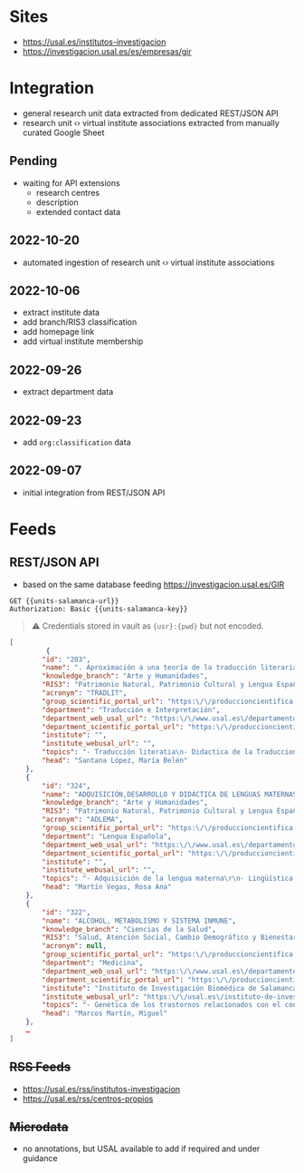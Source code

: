 # Sites

* https://usal.es/institutos-investigacion
* https://investigacion.usal.es/es/empresas/gir

# Integration

* general research unit data extracted from dedicated REST/JSON API
* research unit ‹› virtual institute associations extracted from manually curated Google Sheet

## Pending

* waiting for API extensions
  * research  centres
  * description
  * extended contact data

## 2022-10-20

* automated ingestion of research unit ‹› virtual institute associations 

## 2022-10-06

* extract institute data
* add branch/RIS3 classification
* add homepage link
* add virtual institute membership

## 2022-09-26

  * extract department data

## 2022-09-23

* add `org:classification` data

## 2022-09-07

* initial integration from REST/JSON API

# Feeds

## REST/JSON API

* based on the same database feeding https://investigacion.usal.es/GIR

```http
GET {{units-salamanca-url}}
Authorization: Basic {{units-salamanca-key}}
```

> ⚠️ Credentials stored in vault as `{usr}:{pwd}` but not encoded.

```json
[
         {
        "id": "203",
        "name": ". Aproximación a una teoría de la traducción literaria a través de su didáctica",
        "knowledge_branch": "Arte y Humanidades",
        "RIS3": "Patrimonio Natural, Patrimonio Cultural y Lengua Española",
        "acronym": "TRADLIT",
        "group_scientific_portal_url": "https:\/\/produccioncientifica.usal.es\/grupos\/3748\/detalle",
        "department": "Traducción e Interpretación",
        "department_web_usal_url": "https:\/\/www.usal.es\/departamento-de-traduccion-e-interpretacion",
        "department_scientific_portal_url": "https:\/\/produccioncientifica.usal.es\/grupos\/unidades\/1857\/listado",
        "institute": "",
        "institute_webusal_url": "",
        "topics": "- Traducción literatia\n- Didactica de la Traduccion",
        "head": "Santana López, María Belén"
    },
    {
        "id": "324",
        "name": "ADQUISICIÓN,DESARROLLO Y DIDÁCTICA DE LENGUAS MATERNAS(ADLEMA)",
        "knowledge_branch": "Arte y Humanidades",
        "RIS3": "Patrimonio Natural, Patrimonio Cultural y Lengua Española",
        "acronym": "ADLEMA",
        "group_scientific_portal_url": "https:\/\/produccioncientifica.usal.es\/grupos\/8154\/detalle",
        "department": "Lengua Española",
        "department_web_usal_url": "https:\/\/www.usal.es\/departamento-de-lengua-espanola",
        "department_scientific_portal_url": "https:\/\/produccioncientifica.usal.es\/grupos\/unidades\/1875\/listado",
        "institute": "",
        "institute_webusal_url": "",
        "topics": "- Adquisición de la lengua materna\r\n- Lingüística aplicada\r\n- Enseñanza de la lengua materna: lengua oral y escrita\r\n- Lingüística clínica: desarrollo atípico del lenguaje y déficits comunicativos",
        "head": "Martín Vegas, Rosa Ana"
    },
    {
        "id": "322",
        "name": "ALCOHOL, METABOLISMO Y SISTEMA INMUNE",
        "knowledge_branch": "Ciencias de la Salud",
        "RIS3": "Salud, Atención Social, Cambio Demográfico y Bienestar",
        "acronym": null,
        "group_scientific_portal_url": "https:\/\/produccioncientifica.usal.es\/grupos\/8152\/detalle",
        "department": "Medicina",
        "department_web_usal_url": "https:\/\/www.usal.es\/departamento-de-medicina",
        "department_scientific_portal_url": "https:\/\/produccioncientifica.usal.es\/grupos\/unidades\/1841\/listado",
        "institute": "Instituto de Investigación Biomédica de Salamanca (IBSAL)",
        "institute_webusal_url": "https:\/\/usal.es\/instituto-de-investigacion-biomedica-de-salamanca-ibsal",
        "topics": "- Genética de los trastornos relacionados con el consumo excesivo de alcohol\r\n- Alteración en la respuesta inmune tras el consumo de alcohol\r\n- Obesidad, esteatosis hepática e inflamación\r\n- Sepsis, bacteriemia e infección nosocomial\r\n- Genética de las enfermedades autoinmunes sistémicas\r\n",
        "head": "Marcos Martín, Miguel"
    },
    …
]
```

## ~~RSS Feeds~~

- https://usal.es/rss/institutos-investigacion
- https://usal.es/rss/centros-propios

## ~~Microdata~~

* no annotations, but USAL available to add if required and under guidance
